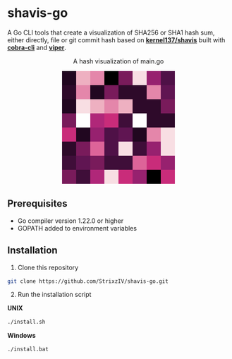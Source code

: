 # shavis-go

A Go CLI tools that create a visualization of SHA256 or SHA1 hash sum, either directly, file or git commit hash
based on **[kernel137/shavis](https://github.com/kernel137/shavis)** built with **[cobra-cli](https://github.com/spf13/cobra)** and **[viper](https://github.com/spf13/viper)**.

<p align="center">A hash visualization of main.go</p>
<p align="center">
  <img src="./assets/example.png">
</p>

## Prerequisites

* Go compiler version 1.22.0 or higher
* GOPATH added to environment variables

## Installation

1. Clone this repository

```sh
git clone https://github.com/StrixzIV/shavis-go.git
```

2. Run the installation script

**UNIX**

```sh
./install.sh
```

**Windows**

```sh
./install.bat
```
